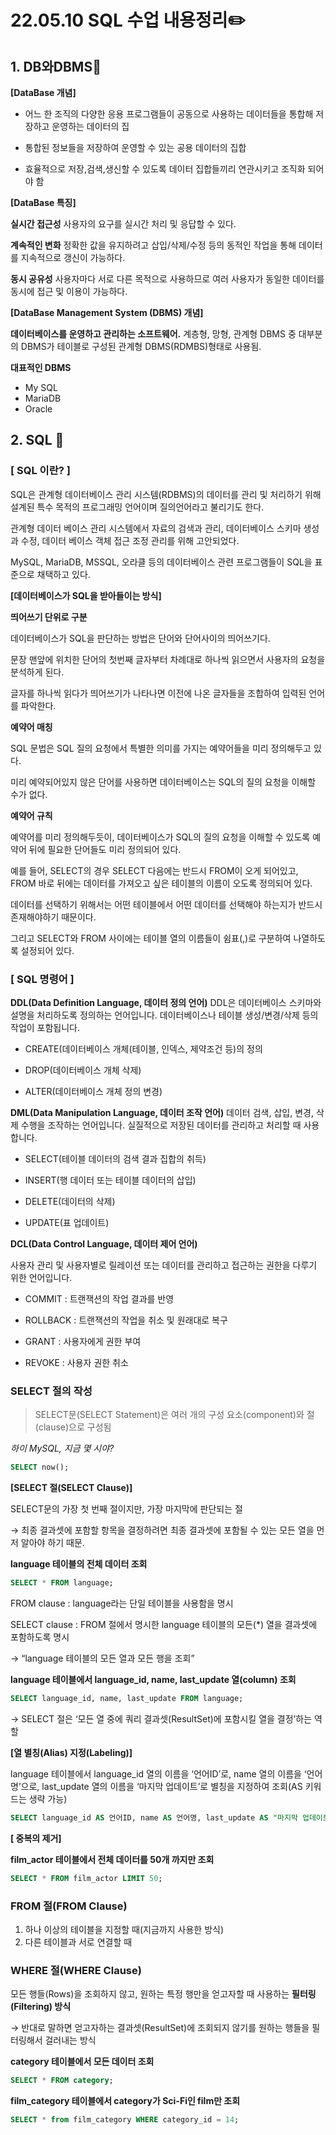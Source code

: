 ﻿# 22.05.10  SQL 수업 내용정리:pencil2:
## 1. DB와DBMS:pushpin:
**[DataBase 개념]**
* 어느 한 조직의 다양한 응용 프로그램들이 공동으로 사용하는 데이터들을 통합해 저장하고 운영하는 데이터의 집

* 통합된 정보들을 저장하여 운영할 수 있는 공용 데이터의 집합  

 * 효율적으로 저장,검색,생신할 수 있도록 데이터 집합들끼리 연관시키고 조직화 되어야 함

 **[DataBase 특징]**  
 
 **실시간 접근성**
사용자의 요구를 실시간 처리 및 응답할 수 있다.
  
 **계속적인 변화**
 정확한 값을 유지하려고 삽입/삭제/수정 등의 동적인 작업을     통해 데이터를 지속적으로 갱신이 가능하다. 

**동시 공유성**
사용자마다 서로 다른 목적으로 사용하므로 여러 사용자가 동일한 데이터를 동시에 접근 및 이용이 가능하다.

**[DataBase  Management System (DBMS) 개념]**

**데이터베이스를 운영하고 관리하는 소프트웨어.**
계층형, 망형, 관계형 DBMS 중 대부분의 DBMS가 테이블로 구성된 관계형 DBMS(RDMBS)형태로 사용됨.

**대표적인 DBMS**
* My SQL
* MariaDB
* Oracle 

## 2. SQL :pushpin:

### [ SQL 이란? ]
SQL은 관계형 데이터베이스 관리 시스템(RDBMS)의 데이터를 관리 및 처리하기 위해 설계된 특수 목적의 프로그래밍 언어이며 질의언어라고 불리기도 한다.    

 관계형 데이터 베이스 관리 시스템에서 자료의 검색과 관리, 데이터베이스 스키마 생성과 수정, 데이터 베이스 객체 접근 조정 관리를 위해 고안되었다.    
 
  MySQL, MariaDB, MSSQL, 오라클 등의 데이터베이스 관련 프로그램들이 SQL을 표준으로 채택하고 있다.


**[데이터베이스가 SQL을 받아들이는 방식]**  

**띄어쓰기 단위로 구분**

데이터베이스가 SQL을 판단하는 방법은 단어와 단어사이의 띄어쓰기다.  

 문장 맨앞에 위치한 단어의 첫번째 글자부터 차례대로 하나씩 읽으면서 사용자의 요청을 분석하게 된다.   
 
 글자를 하나씩 읽다가 띄어쓰기가 나타나면 이전에 나온 글자들을 조합하여 입력된 언어를 파악한다.

**예약어 매칭**

SQL 문법은 SQL 질의 요청에서 특별한 의미를 가지는 예약어들을 미리 정의해두고 있다.   

미리 예약되어있지 않은 단어를 사용하면 데이터베이스는 SQL의 질의 요청을 이해할 수가 없다.   

**예약어 규칙**

예약어를 미리 정의해두듯이, 데이터베이스가 SQL의 질의 요청을 이해할 수 있도록 예약어 뒤에 필요한 단어들도 미리 정의되어 있다.  

예를 들어, SELECT의 경우 SELECT 다음에는 반드시 FROM이 오게 되어있고, FROM 바로 뒤에는 데이터를 가져오고 싶은 테이블의 이름이 오도록 정의되어 있다.  

 데이터를 선택하기 위해서는 어떤 테이블에서 어떤 데이터를 선택해야 하는지가 반드시 존재해야하기 때문이다.  

 그리고 SELECT와 FROM 사이에는 테이블 열의 이름들이 쉼표(,)로 구분하여 나열하도록 설정되어 있다.  
 
 ### [ SQL 명령어 ]
 

**DDL(Data Definition Language, 데이터 정의 언어)**
DDL은 데이터베이스 스키마와 설명을 처리하도록 정의하는 언어입니다. 데이터베이스나 테이블 생성/변경/삭제 등의 작업이 포함됩니다.

* CREATE(데이터베이스 개체(테이블, 인덱스, 제약조건 등)의 정의

* DROP(데이터베이스 개체 삭제)

* ALTER(데이터베이스 개체 정의 변경)

**DML(Data Manipulation Language, 데이터 조작 언어)**
데이터 검색, 삽입, 변경, 삭제 수행을 조작하는 언어입니다. 실질적으로 저장된 데이터를 관리하고 처리할 때 사용합니다.

* SELECT(테이블 데이터의 검색 결과 집합의 취득)

* INSERT(행 데이터 또는 테이블 데이터의 삽입)

* DELETE(데이터의 삭제)

* UPDATE(표 업데이트)

**DCL(Data Control Language, 데이터 제어 언어)**

사용자 관리 및 사용자별로 릴레이션 또는 데이터를 관리하고 접근하는 권한을 다루기 위한 언어입니다.

* COMMIT : 트랜잭션의 작업 결과를 반영

* ROLLBACK : 트랜잭션의 작업을 취소 및 원래대로 복구

* GRANT : 사용자에게 권한 부여

* REVOKE : 사용자 권한 취소

### SELECT 절의 작성
>SELECT문(SELECT Statement)은 여러 개의 구성 요소(component)와 절(clause)으로 구성됨

*하이 MySQL, 지금 몇 시야?*
```SQL
SELECT now();
```
 **[SELECT 절(SELECT Clause)]**

SELECT문의 가장 첫 번째 절이지만, 가장 마지막에 판단되는 절

→ 최종 결과셋에 포함할 항목을 결정하려면 최종 결과셋에 포함될 수 있는 모든 열을 먼저 알아야 하기 때문.  

**language 테이블의 전체 데이터 조회**

```sql
SELECT * FROM language;
```

FROM clause : language라는 단일 테이블을 사용함을 명시

SELECT clause : FROM 절에서 명시한 language 테이블의 모든(*) 열을 결과셋에 포함하도록 명시

→ “language 테이블의 모든 열과 모든 행을 조회”

**language 테이블에서 language_id, name, last_update 열(column) 조회**

```sql
SELECT language_id, name, last_update FROM language;
```

→ SELECT 절은 ‘모든 열 중에 쿼리 결과셋(ResultSet)에 포함시킬 열을 결정’하는 역할

**[열 별칭(Alias) 지정(Labeling)]**

language 테이블에서 language_id 열의 이름을 ‘언어ID’로, name 열의 이름을 ‘언어명’으로, last_update 열의 이름을 ‘마지막 업데이트’로 별칭을 지정하여 조회(AS 키워드는 생략 가능)

```sql
SELECT language_id AS 언어ID, name AS 언어명, last_update AS "마지막 업데이트" FROM language;
```

**[ 중복의 제거]**

**film_actor 테이블에서 전체 데이터를 50개 까지만 조회**

```sql
SELECT * FROM film_actor LIMIT 50;
```

### FROM 절(FROM Clause)

1.  하나 이상의 테이블을 지정할 때(지금까지 사용한 방식)
2.  다른 테이블과 서로 연결할 때

### WHERE 절(WHERE Clause)

모든 행들(Rows)을 조회하지 않고, 원하는 특정 행만을 얻고자할 때 사용하는 **필터링(Filtering) 방식**

→ 반대로 말하면 얻고자하는 결과셋(ResultSet)에 조회되지 않기를 원하는 행들을 필터링해서 걸러내는 방식


**category 테이블에서 모든 데이터 조회**

```sql
SELECT * FROM category;
```

**film_category 테이블에서 category가 Sci-Fi인 film만 조회**

```sql
SELECT * from film_category WHERE category_id = 14;

```



